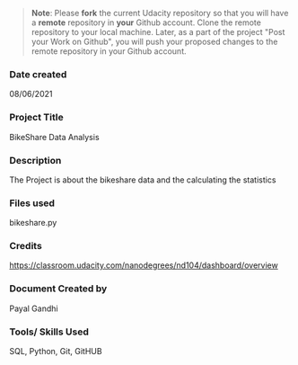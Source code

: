 >**Note**: Please **fork** the current Udacity repository so that you will have a **remote** repository in **your** Github account. Clone the remote repository to your local machine. Later, as a part of the project "Post your Work on Github", you will push your proposed changes to the remote repository in your Github account.

### Date created
08/06/2021

### Project Title
BikeShare Data Analysis

### Description
The Project is about the bikeshare data and the calculating the statistics

### Files used
bikeshare.py

### Credits
https://classroom.udacity.com/nanodegrees/nd104/dashboard/overview

### Document Created by
Payal Gandhi

### Tools/ Skills Used
SQL, Python, Git, GitHUB